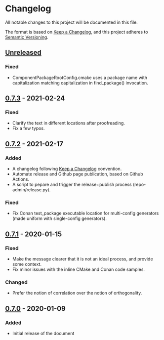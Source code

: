 # Changelog
All notable changes to this project will be documented in this file.

The format is based on [Keep a Changelog](https://keepachangelog.com/en/1.0.0/),
and this project adheres to [Semantic Versioning](https://semver.org/spec/v2.0.0.html).

## [Unreleased]
### Fixed
- ComponentPackageRootConfig.cmake uses a package name with capitalization
matching capitalization in find_package() invocation.

## [0.7.3] - 2021-02-24
### Fixed
- Clarify the text in different locations after proofreading.
- Fix a few typos.

## [0.7.2] - 2021-02-17
### Added
- A changelog following [Keep a Changelog](https://keepachangelog.com/en/1.0.0/) convention.
- Automate release and Github page publication, based on Github Actions.
- A script to pepare and trigger the release+publish process (repo-admin/release.py).

### Fixed
- Fix Conan test_package executable location for multi-config generators
(made uniform with single-config generators).

## [0.7.1] - 2020-01-15
### Fixed
- Make the message clearer that it is not an ideal process, and provide some context.
- Fix minor issues with the inline CMake and Conan code samples.

### Changed
- Prefer the notion of correlation over the notion of orthogonality.

## [0.7.0] - 2020-01-09
### Added
- Initial release of the document

[Unreleased]: https://github.com/Adnn/ModernCppComponent/compare/v0.7.3...HEAD
[0.7.3]: https://github.com/Adnn/ModernCppComponent/compare/v0.7.2...v0.7.3
[0.7.2]: https://github.com/Adnn/ModernCppComponent/compare/v0.7.1...v0.7.2
[0.7.1]: https://github.com/Adnn/ModernCppComponent/compare/v0.7.0...v0.7.1
[0.7.0]: https://github.com/Adnn/ModernCppComponent/releases/tag/v0.7.0
